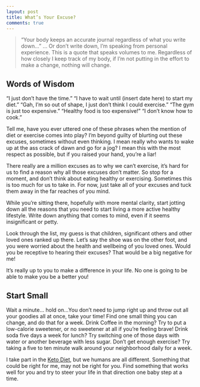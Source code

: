 ```yaml
---
layout: post
title: What’s Your Excuse?
comments: true
---
```


> “Your body keeps an accurate journal regardless of what you write down…” … Or don’t write down, I’m speaking from personal experience. This is a quote that speaks  volumes to me.  Regardless of how closely I keep track of my body, if I’m not putting in the effort to make a change, nothing will change.

## Words of Wisdom

“I just don’t have the time.” “I have to wait until (insert date here) to start my diet.” “Gah, I’m so out of shape, I just don’t think I could exercise.” “The gym is just too expensive.” “Healthy food is too expensive!” “I don’t know how to cook.”

Tell me, have you ever uttered one of these phrases when the mention of diet or exercise comes into play? I’m beyond guilty of blurting out these excuses, sometimes without even thinking. I mean really who wants to wake up at the ass crack of dawn and go for a jog? I mean this with the most respect as possible, but if you raised your hand, you’re a liar!
<!--more-->
There really are a million excuses as to why we can’t exercise, it’s hard for us to find a reason why all those excuses don’t matter. So stop for a moment, and don’t think about eating healthy or exercising. Sometimes this is too much for us to take in. For now, just take all of your excuses and tuck them away in the far reaches of you mind.

While you’re sitting there, hopefully with more mental clarity, start jotting down all the reasons that you need to start living a more active healthy lifestyle. Write down anything that comes to mind, even if it seems insignificant or petty.

Look through the list, my guess is that children, significant others and other loved ones ranked up there. Let’s say the shoe was on the other foot, and you were worried about the health and wellbeing of you loved ones. Would you be receptive to hearing their excuses? That would be a big negative for me!

It’s really up to you to make a difference in your life. No one is going to be able to make you be a better you!

## Start Small

Wait a minute… hold on...You don’t need to jump right up and throw out all your goodies all at once, take your time! Find one small thing you can change, and do that for a week. Drink Coffee in the morning? Try to put a low-calorie sweetener, or no sweetener at all if you’re feeling brave! Drink soda five days a week for lunch? Try switching one of those days with water or another beverage with less sugar. Don’t get enough exercise? Try taking a five to ten minute walk around your neighborhood daily for a week. 

I take part in the [Keto Diet](https://www.ruled.me/guide-keto-diet/), but we humans are all different. Something that could be right for me, may not be right for you. Find something that works well for you and try to steer your life in that direction one baby step at a time.

